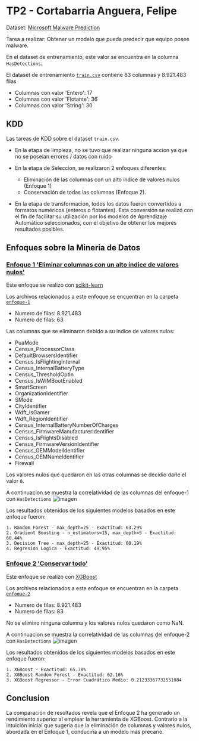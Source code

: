 # TP2 - Cortabarria Anguera, Felipe
Dataset: [Microsoft Malware Prediction](https://www.kaggle.com/competitions/microsoft-malware-prediction)

Tarea a realizar: Obtener un modelo que pueda predecir que equipo posee malware. 

En el dataset de entrenamiento, este valor se encuentra en la columna `HasDetections`.

El dataset de entrenamiento [`train.csv`](https://www.kaggle.com/competitions/microsoft-malware-prediction/data?select=test.csv) contiene 83 columnas y 8.921.483 filas
* Columnas con valor 'Entero': 17
* Columnas con valor 'Flotante': 36
* Columnas con valor 'String': 30


## KDD

Las tareas de KDD sobre el dataset `train.csv`.
* En la etapa de limpieza, no se tuvo que realizar ninguna accion ya que no se poseían errores / datos con ruido
* En la etapa de Seleccion, se realizaron 2 enfoques diferentes:
  * Eliminación de las columnas con un alto índice de valores nulos (Enfoque 1)
  * Conservación de todas las columnas (Enfoque 2).

* En la etapa de transformacion, todos los datos fueron convertidos a formatos numéricos (enteros o flotantes). Esta conversión se realizó con el fin de facilitar su utilización por los modelos de Aprendizaje Automático seleccionados, con el objetivo de obtener los mejores resultados posibles.

## Enfoques sobre la Mineria de Datos
### <ins>Enfoque 1 'Eliminar columnas con un alto índice de valores nulos'</ins>
Este enfoque se realizo con [scikit-learn](https://scikit-learn.org/stable/user_guide.html)

Los archivos relacionados a este enfoque se encuentran en la carpeta [`enfoque-1`](enfoque-1)
* Numero de filas: 8.921.483
* Numero de filas: 63

Las columnas que se eliminaron debido a su indice de valores nulos:
 * PuaMode
 * Census_ProcessorClass
 * DefaultBrowsersIdentifier
 * Census_IsFlightingInternal
 * Census_InternalBatteryType
 * Census_ThresholdOptIn
 * Census_IsWIMBootEnabled
 * SmartScreen
 * OrganizationIdentifier
 * SMode
 * CityIdentifier
 * Wdft_IsGamer
 * Wdft_RegionIdentifier
 * Census_InternalBatteryNumberOfCharges
 * Census_FirmwareManufacturerIdentifier
 * Census_IsFlightsDisabled
 * Census_FirmwareVersionIdentifier
 * Census_OEMModelIdentifier
 * Census_OEMNameIdentifier
 * Firewall
   
Los valores nulos que quedaron en las otras columnas se decidio darle el valor `0`.

A continuacion se muestra la correlatividad de las columnas del enfoque-1 con `HasDetections`
![imagen](https://github.com/Cortabarria/TP2/assets/131315165/53f1f72a-7a9b-44d0-b116-39f08e9e9cff)


Los resultados obtenidos de los siguientes modelos basados en este enfoque fueron:
```
1. Random Forest - max_depth=25 - Exactitud: 63.29%
2. Gradient Boosting - n_estimators=15, max_depth=5 - Exactitud: 60.44%
3. Decision Tree - max_depth=25 - Exactitud: 60.19%
4. Regresion Logica - Exactitud: 49.95%
```

### <ins>Enfoque 2 'Conservar todo'</ins>
Este enfoque se realizo con [XGBoost](https://xgboost.readthedocs.io/en/stable/get_started.html)

Los archivos relacionados a este enfoque se encuentran en la carpeta [`enfoque-2`](enfoque-2)
* Numero de filas: 8.921.483
* Numero de filas: 83

No se elimino ninguna columna y los valores nulos quedaron como NaN.

A continuacion se muestra la correlatividad de las columnas del enfoque-2 con `HasDetections`
![imagen](https://github.com/Cortabarria/TP2/assets/131315165/fbeda6ea-f252-473e-ad05-2c1e5fcdac99)


Los resultados obtenidos de los siguientes modelos basados en este enfoque fueron:
```
1. XGBoost - Exactitud: 65.78%
2. XGBoost Random Forest - Exactitud: 62.16%
3. XGBoost Regressor - Error Cuadrático Medio: 0.21233367732551084
```
## Conclusion
La comparación de resultados revela que el Enfoque 2 ha generado un rendimiento superior al emplear la herramienta de XGBoost. Contrario a la intuición inicial que sugería que la eliminación de columnas y valores nulos, abordada en el Enfoque 1, conduciría a un modelo más precario.
